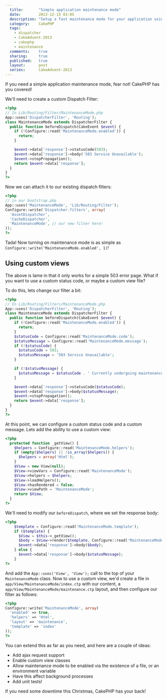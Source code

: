 ```yaml
---
  title:       "Simple application maintenance mode"
  date:        2013-12-13 03:05
  description: "Setup a fast maintenance mode for your application using the CakePHP Dispatch Filter system"
  category:    CakePHP
  tags:
    - dispatcher
    - CakeAdvent-2013
    - cakephp
    - maintenance
  comments:    true
  sharing:     true
  published:   true
  layout:      post
  series:      CakeAdvent-2013
---
```


If you need a simple application maintenance mode, fear not! CakePHP has you covered!

We'll need to create a custom Dispatch Filter:

```php
<?php
// In Lib/Routing/Filter/MaintenanceMode.php
App::uses('DispatcherFilter', 'Routing');
class MaintenanceMode extends DispatcherFilter {
  public function beforeDispatch(CakeEvent $event) {
    if (!Configure::read('MaintenanceMode.enabled')) {
      return;
    }

    $event->data['response']->statusCode(503);
    $event->data['response']->body('503 Service Unavailable');
    $event->stopPropagation();
    return $event->data['response'];
  }
}
?>
```

Now we can attach it to our existing dispatch filters:

```php
<?php
// in our bootstrap.php
App::uses('MaintenanceMode', 'Lib/Routing/Filter');
Configure::write('Dispatcher.filters', array(
  'AssetDispatcher',
  'CacheDispatcher',
  'MaintenanceMode', // our new filter here!
));
?>
```

Tada! Now turning on maintenance mode is as simple as `Configure::write('MaintenanceMode.enabled', 1)`!

## Using custom views

The above is lame in that it only works for a simple 503 error page. What if you want to use a custom status code, or maybe a custom view file?

To do this, lets change our filter a bit:

```php
<?php
// In Lib/Routing/Filters/MaintenanceMode.php
App::uses('DispatcherFilter', 'Routing');
class MaintenanceMode extends DispatcherFilter {
  public function beforeDispatch(CakeEvent $event) {
    if (!Configure::read('MaintenanceMode.enabled')) {
      return;
    }
    $statusCode = Configure::read('MaintenanceMode.code');
    $statusMessage = Configure::read('MaintenanceMode.message');
    if (!$statusCode) {
      $statusCode = 503;
      $statusMessage = '503 Service Unavailable';
    }

    if (!$statusMessage) {
      $statusMessage = $statusCode . ' Currently undergoing maintenance';
    }

    $event->data['response']->statusCode($statusCode);
    $event->data['response']->body($statusMessage);
    $event->stopPropagation();
    return $event->data['response'];
  }
}
?>
```

At this point, we can configure a custom status code and a custom message. Lets add the ability to use a custom view:

```php
<?php
  protected function _getView() {
    $helpers = Configure::read('MaintenanceMode.helpers');
    if (empty($helpers) || !is_array($helpers)) {
      $helpers = array('Html');
    }
    $View = new View(null);
    $View->viewVars = Configure::read('MaintenanceMode');
    $View->helpers = $helpers;
    $View->loadHelpers();
    $View->hasRendered = false;
    $View->viewPath = 'MaintenanceMode';
    return $View;
  }
?>
```

We'll need to modify our `beforeDispatch`, where we set the response body:

```php
<?php
    $template = Configure::read('MaintenanceMode.template');
    if ($template) {
      $View = $this->_getView();
      $body = $View->render($template, Configure::read('MaintenanceMode.layout'));
      $event->data['response']->body($body);
    } else {
      $event->data['response']->body($statusMessage);
    }
?>
```

And add the `App::uses('View', 'View');` call to the top of your `MaintenanceMode` class. Now to use a custom view, we'd create a file in `app/View/MaintenanceMode/index.ctp` with our content, a `app/View/MaintenanceMode/maintenance.ctp` layout, and then configure our filter as follows:

```php
<?php
Configure::write('MaintenanceMode', array(
  'enabled' => true,
  'helpers' => 'Html',
  'layout' => 'maintenance',
  'template' => 'index'
));
?>
```

You can extend this as far as you need, and here are a couple of ideas:

- Add ajax request support
- Enable custom view classes
- Allow maintenance mode to be enabled via the existence of a file, or an environment variable
- Have this affect background processes
- Add unit tests!

If you need some downtime this Christmas, CakePHP has your back!
